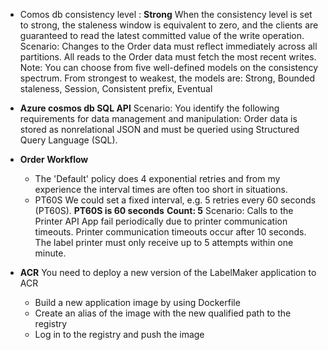 - Comos db consistency level : **Strong**
   When the consistency level is set to strong, the staleness window is equivalent to zero, and the clients are guaranteed to read the   latest committed value of the write operation.
   Scenario: Changes to the Order data must reflect immediately across all partitions. All reads to the Order data must fetch the most   recent writes.
   Note: You can choose from five well-defined models on the consistency spectrum. From strongest to weakest, the models are: Strong,   Bounded staleness,
   Session, Consistent prefix, Eventual

- **Azure cosmos db SQL API** 
Scenario: You identify the following requirements for data management and manipulation:
Order data is stored as nonrelational JSON and must be queried using Structured Query Language (SQL).


- **Order Workflow**
  - The 'Default' policy does 4 exponential retries and from my experience the interval times are often too short in situations.
  - PT60S
      We could set a fixed interval, e.g. 5 retries every 60 seconds (PT60S).
      **PT60S is 60 seconds**
      **Count: 5**
      Scenario: Calls to the Printer API App fail periodically due to printer communication timeouts.
      Printer communication timeouts occur after 10 seconds. The label printer must only receive up to 5 attempts within one minute.

- **ACR** You need to deploy a new version of the LabelMaker application to ACR
  - Build a new application image by using Dockerfile
  - Create an alias of the image with the new qualified path to the registry
  - Log in to the registry and push the image